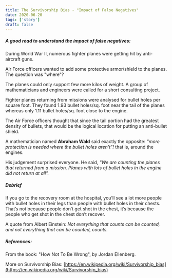 ```yaml
---
title: The Survivorship Bias - "Impact of False Negatives"
date: 2020-06-20
tags: ['story']
draft: false
---
```



##### A good read to understand the impact of false negatives:

During World War II, numerous fighter planes were getting hit by anti-aircraft guns. 

Air Force officers wanted to add some protective armor/shield to the planes. The question was "where"?

The planes could only support few more kilos of weight. A group of mathematicians and engineers were called for a short consulting project. 

Fighter planes returning from missions were analysed for bullet holes per square foot. They found 1.93 bullet holes/sq. foot near the tail of the planes whereas only 1.11 bullet holes/sq. foot close to the engine.
 
The Air Force officers thought that since the tail portion had the greatest density of bullets, that would be the logical location for putting an anti-bullet shield. 

A mathematician named **Abraham Wald** said exactly the opposite: _"more protection is needed where the bullet holes aren't"!_ that is, around the engines. 

His judgement surprised everyone. He said, _"We are counting the planes that returned from a mission. Planes with lots of bullet holes in the engine did not return at all"._

##### Debrief
 
If you go to the recovery room at the hospital, you’ll see a lot more people with bullet holes in their legs than people with bullet holes in their chests. That’s not because people don’t get shot in the chest, it’s because the people who get shot in the chest don’t recover.

A quote from Albert Einstein: 
_Not everything that counts can be counted, and not everything that can be counted, counts._

>
##### References: 
>
From the book: "How Not To Be Wrong", by Jordan Ellenberg.
>
More on Survivorship Bias:
[https://en.wikipedia.org/wiki/Survivorship_bias](https://en.wikipedia.org/wiki/Survivorship_bias)


